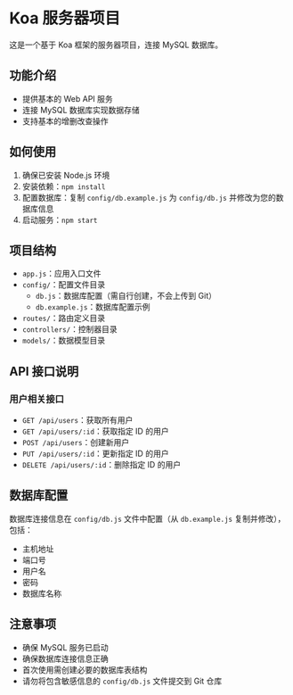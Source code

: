 # Koa 服务器项目

这是一个基于 Koa 框架的服务器项目，连接 MySQL 数据库。

## 功能介绍

- 提供基本的 Web API 服务
- 连接 MySQL 数据库实现数据存储
- 支持基本的增删改查操作

## 如何使用

1. 确保已安装 Node.js 环境
2. 安装依赖：`npm install`
3. 配置数据库：复制 `config/db.example.js` 为 `config/db.js` 并修改为您的数据库信息
4. 启动服务：`npm start`

## 项目结构

- `app.js`：应用入口文件
- `config/`：配置文件目录
  - `db.js`：数据库配置（需自行创建，不会上传到 Git）
  - `db.example.js`：数据库配置示例
- `routes/`：路由定义目录
- `controllers/`：控制器目录
- `models/`：数据模型目录

## API 接口说明

### 用户相关接口

- `GET /api/users`：获取所有用户
- `GET /api/users/:id`：获取指定 ID 的用户
- `POST /api/users`：创建新用户
- `PUT /api/users/:id`：更新指定 ID 的用户
- `DELETE /api/users/:id`：删除指定 ID 的用户

## 数据库配置

数据库连接信息在 `config/db.js` 文件中配置（从 `db.example.js` 复制并修改），包括：

- 主机地址
- 端口号
- 用户名
- 密码
- 数据库名称

## 注意事项

- 确保 MySQL 服务已启动
- 确保数据库连接信息正确
- 首次使用需创建必要的数据库表结构
- 请勿将包含敏感信息的 `config/db.js` 文件提交到 Git 仓库
